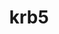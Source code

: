 ---
title: "krb5"
layout: cache
categories: [package, develop]
meta: {"versions": ["1.19.3", "1.20.1"], "compilers": ["gcc@=11.1.0", "gcc@=11.3.0", "gcc@=11.4.0", "gcc@=12.1.0", "gcc@=7.3.1", "gcc@=7.5.0", "gcc@=8.4.0"], "oss": ["amzn2", "ubuntu18.04", "ubuntu20.04", "ubuntu22.04"], "platforms": ["linux"], "targets": ["aarch64", "graviton2", "ivybridge", "neoverse_n1", "ppc64le", "x86_64", "x86_64_v3"], "stacks": ["aws-ahug", "aws-ahug-aarch64", "aws-isc", "aws-isc-aarch64", "data-vis-sdk", "e4s", "e4s-oneapi", "e4s-power", "ml-linux-x86_64-cpu", "ml-linux-x86_64-cuda", "ml-linux-x86_64-rocm", "radiuss-aws", "radiuss-aws-aarch64", "root", "tutorial"], "num_specs": 125, "num_specs_by_stack": {"root": 125, "aws-isc-aarch64": 16, "aws-ahug-aarch64": 18, "radiuss-aws-aarch64": 39, "radiuss-aws": 17, "aws-isc": 2, "aws-ahug": 3, "tutorial": 34, "e4s-power": 3, "e4s-oneapi": 3, "data-vis-sdk": 2, "e4s": 2, "ml-linux-x86_64-cuda": 4, "ml-linux-x86_64-cpu": 4, "ml-linux-x86_64-rocm": 4}}
spec_details: [{"hash": "7cf3oamni4zzm7idy33a4yz2l6jyjgr4", "compiler": "gcc@=7.3.1", "versions": ["1.20.1"], "os": "amzn2", "platform": "linux", "target": "aarch64", "variants": ["build_system=autotools", "+shared"], "stacks": ["root", "aws-isc-aarch64", "aws-ahug-aarch64"], "size": "-", "tarball": "https://binaries.spack.io/develop/build_cache/linux-amzn2-aarch64/gcc-7.3.1/krb5-1.20.1/linux-amzn2-aarch64-gcc-7.3.1-krb5-1.20.1-7cf3oamni4zzm7idy33a4yz2l6jyjgr4.spack"}, {"hash": "kn65ocecyvy2w475odicypsch2xxd7nx", "compiler": "gcc@=7.3.1", "versions": ["1.20.1"], "os": "amzn2", "platform": "linux", "target": "aarch64", "variants": ["build_system=autotools", "+shared"], "stacks": ["root", "aws-isc-aarch64", "aws-ahug-aarch64"], "size": "-", "tarball": "https://binaries.spack.io/develop/build_cache/linux-amzn2-aarch64/gcc-7.3.1/krb5-1.20.1/linux-amzn2-aarch64-gcc-7.3.1-krb5-1.20.1-kn65ocecyvy2w475odicypsch2xxd7nx.spack"}, {"hash": "vo3z7iiijm65imyu3lwl2wfe4jiwwcrq", "compiler": "gcc@=7.3.1", "versions": ["1.20.1"], "os": "amzn2", "platform": "linux", "target": "aarch64", "variants": ["build_system=autotools", "+shared"], "stacks": ["root", "aws-isc-aarch64", "aws-ahug-aarch64"], "size": "-", "tarball": "https://binaries.spack.io/develop/build_cache/linux-amzn2-aarch64/gcc-7.3.1/krb5-1.20.1/linux-amzn2-aarch64-gcc-7.3.1-krb5-1.20.1-vo3z7iiijm65imyu3lwl2wfe4jiwwcrq.spack"}, {"hash": "duoahqzm226ylnvd2bhhazu537bupvzo", "compiler": "gcc@=7.3.1", "versions": ["1.20.1"], "os": "amzn2", "platform": "linux", "target": "aarch64", "variants": ["build_system=autotools", "+shared"], "stacks": ["root", "aws-isc-aarch64", "aws-ahug-aarch64"], "size": "-", "tarball": "https://binaries.spack.io/develop/build_cache/linux-amzn2-aarch64/gcc-7.3.1/krb5-1.20.1/linux-amzn2-aarch64-gcc-7.3.1-krb5-1.20.1-duoahqzm226ylnvd2bhhazu537bupvzo.spack"}, {"hash": "mr3mrbjrm5x2isbzyughswtdczwix2xz", "compiler": "gcc@=7.3.1", "versions": ["1.20.1"], "os": "amzn2", "platform": "linux", "target": "aarch64", "variants": ["build_system=autotools", "+shared"], "stacks": ["root", "aws-isc-aarch64", "aws-ahug-aarch64"], "size": "-", "tarball": "https://binaries.spack.io/develop/build_cache/linux-amzn2-aarch64/gcc-7.3.1/krb5-1.20.1/linux-amzn2-aarch64-gcc-7.3.1-krb5-1.20.1-mr3mrbjrm5x2isbzyughswtdczwix2xz.spack"}, {"hash": "c5l37rrltkzrvniiwpjs7i2prkf4cuyz", "compiler": "gcc@=7.3.1", "versions": ["1.20.1"], "os": "amzn2", "platform": "linux", "target": "aarch64", "variants": ["build_system=autotools", "+shared"], "stacks": ["root", "aws-isc-aarch64", "aws-ahug-aarch64"], "size": "-", "tarball": "https://binaries.spack.io/develop/build_cache/linux-amzn2-aarch64/gcc-7.3.1/krb5-1.20.1/linux-amzn2-aarch64-gcc-7.3.1-krb5-1.20.1-c5l37rrltkzrvniiwpjs7i2prkf4cuyz.spack"}, {"hash": "bav47unttq6rj7uccw64czddjcuqnfga", "compiler": "gcc@=7.3.1", "versions": ["1.20.1"], "os": "amzn2", "platform": "linux", "target": "aarch64", "variants": ["build_system=autotools", "+shared"], "stacks": ["root", "aws-isc-aarch64", "aws-ahug-aarch64"], "size": "-", "tarball": "https://binaries.spack.io/develop/build_cache/linux-amzn2-aarch64/gcc-7.3.1/krb5-1.20.1/linux-amzn2-aarch64-gcc-7.3.1-krb5-1.20.1-bav47unttq6rj7uccw64czddjcuqnfga.spack"}, {"hash": "e7fuovqub7qqhnu3a3omvzcfzplmdupx", "compiler": "gcc@=7.3.1", "versions": ["1.20.1"], "os": "amzn2", "platform": "linux", "target": "aarch64", "variants": ["build_system=autotools", "+shared"], "stacks": ["root", "aws-isc-aarch64", "aws-ahug-aarch64"], "size": "-", "tarball": "https://binaries.spack.io/develop/build_cache/linux-amzn2-aarch64/gcc-7.3.1/krb5-1.20.1/linux-amzn2-aarch64-gcc-7.3.1-krb5-1.20.1-e7fuovqub7qqhnu3a3omvzcfzplmdupx.spack"}, {"hash": "2iiwi7dgcingdkvkuymvyqkp7zxqp7c3", "compiler": "gcc@=7.3.1", "versions": ["1.19.3"], "os": "amzn2", "platform": "linux", "target": "aarch64", "variants": ["+shared"], "stacks": ["root", "radiuss-aws-aarch64"], "size": "-", "tarball": "https://binaries.spack.io/develop/build_cache/linux-amzn2-aarch64/gcc-7.3.1/krb5-1.19.3/linux-amzn2-aarch64-gcc-7.3.1-krb5-1.19.3-2iiwi7dgcingdkvkuymvyqkp7zxqp7c3.spack"}, {"hash": "um5tv2x3vptmhgjc24tdfky5j5ustyta", "compiler": "gcc@=7.3.1", "versions": ["1.20.1"], "os": "amzn2", "platform": "linux", "target": "aarch64", "variants": ["build_system=autotools", "+shared"], "stacks": ["root", "radiuss-aws-aarch64"], "size": "-", "tarball": "https://binaries.spack.io/develop/build_cache/linux-amzn2-aarch64/gcc-7.3.1/krb5-1.20.1/linux-amzn2-aarch64-gcc-7.3.1-krb5-1.20.1-um5tv2x3vptmhgjc24tdfky5j5ustyta.spack"}, {"hash": "usdmxj32j57n4muzo64mgyoec3tdjr3c", "compiler": "gcc@=7.3.1", "versions": ["1.19.3"], "os": "amzn2", "platform": "linux", "target": "aarch64", "variants": ["+shared"], "stacks": ["root", "radiuss-aws-aarch64"], "size": "-", "tarball": "https://binaries.spack.io/develop/build_cache/linux-amzn2-aarch64/gcc-7.3.1/krb5-1.19.3/linux-amzn2-aarch64-gcc-7.3.1-krb5-1.19.3-usdmxj32j57n4muzo64mgyoec3tdjr3c.spack"}, {"hash": "qjjgf2lzidcbv5auutf3zhbwsaal6kkj", "compiler": "gcc@=7.3.1", "versions": ["1.19.3"], "os": "amzn2", "platform": "linux", "target": "aarch64", "variants": ["build_system=autotools", "+shared"], "stacks": ["root", "radiuss-aws-aarch64"], "size": "-", "tarball": "https://binaries.spack.io/develop/build_cache/linux-amzn2-aarch64/gcc-7.3.1/krb5-1.19.3/linux-amzn2-aarch64-gcc-7.3.1-krb5-1.19.3-qjjgf2lzidcbv5auutf3zhbwsaal6kkj.spack"}, {"hash": "zj2xwpgdxmnw6xx5nk6dwqlistjmvt7v", "compiler": "gcc@=7.3.1", "versions": ["1.19.3"], "os": "amzn2", "platform": "linux", "target": "aarch64", "variants": ["+shared"], "stacks": ["root", "radiuss-aws-aarch64"], "size": "-", "tarball": "https://binaries.spack.io/develop/build_cache/linux-amzn2-aarch64/gcc-7.3.1/krb5-1.19.3/linux-amzn2-aarch64-gcc-7.3.1-krb5-1.19.3-zj2xwpgdxmnw6xx5nk6dwqlistjmvt7v.spack"}, {"hash": "2tbbh2utq2k3z334f34adr2cgpbfh55n", "compiler": "gcc@=7.3.1", "versions": ["1.20.1"], "os": "amzn2", "platform": "linux", "target": "aarch64", "variants": ["build_system=autotools", "+shared"], "stacks": ["root", "radiuss-aws-aarch64"], "size": "-", "tarball": "https://binaries.spack.io/develop/build_cache/linux-amzn2-aarch64/gcc-7.3.1/krb5-1.20.1/linux-amzn2-aarch64-gcc-7.3.1-krb5-1.20.1-2tbbh2utq2k3z334f34adr2cgpbfh55n.spack"}, {"hash": "ksjctouf6zctt7yyrfkzwhecfykqoqio", "compiler": "gcc@=7.3.1", "versions": ["1.19.3"], "os": "amzn2", "platform": "linux", "target": "aarch64", "variants": ["+shared"], "stacks": ["root", "radiuss-aws-aarch64"], "size": "-", "tarball": "https://binaries.spack.io/develop/build_cache/linux-amzn2-aarch64/gcc-7.3.1/krb5-1.19.3/linux-amzn2-aarch64-gcc-7.3.1-krb5-1.19.3-ksjctouf6zctt7yyrfkzwhecfykqoqio.spack"}, {"hash": "r4rtxfqvhmvid7hheia2wdcyqogojisw", "compiler": "gcc@=7.3.1", "versions": ["1.20.1"], "os": "amzn2", "platform": "linux", "target": "aarch64", "variants": ["build_system=autotools", "+shared"], "stacks": ["root", "radiuss-aws-aarch64"], "size": "-", "tarball": "https://binaries.spack.io/develop/build_cache/linux-amzn2-aarch64/gcc-7.3.1/krb5-1.20.1/linux-amzn2-aarch64-gcc-7.3.1-krb5-1.20.1-r4rtxfqvhmvid7hheia2wdcyqogojisw.spack"}, {"hash": "2n3lrtr3qvnqtrjril3nanumv2eivaos", "compiler": "gcc@=7.3.1", "versions": ["1.20.1"], "os": "amzn2", "platform": "linux", "target": "aarch64", "variants": ["build_system=autotools", "+shared"], "stacks": ["root", "radiuss-aws-aarch64"], "size": "-", "tarball": "https://binaries.spack.io/develop/build_cache/linux-amzn2-aarch64/gcc-7.3.1/krb5-1.20.1/linux-amzn2-aarch64-gcc-7.3.1-krb5-1.20.1-2n3lrtr3qvnqtrjril3nanumv2eivaos.spack"}, {"hash": "cna4bsqbjgcykh6genjgljsxyja6jt35", "compiler": "gcc@=7.3.1", "versions": ["1.19.3"], "os": "amzn2", "platform": "linux", "target": "aarch64", "variants": ["+shared"], "stacks": ["root", "radiuss-aws-aarch64"], "size": "-", "tarball": "https://binaries.spack.io/develop/build_cache/linux-amzn2-aarch64/gcc-7.3.1/krb5-1.19.3/linux-amzn2-aarch64-gcc-7.3.1-krb5-1.19.3-cna4bsqbjgcykh6genjgljsxyja6jt35.spack"}, {"hash": "2qa7ykj67t3pe632qnozjndeotbtd3c7", "compiler": "gcc@=7.3.1", "versions": ["1.19.3"], "os": "amzn2", "platform": "linux", "target": "aarch64", "variants": ["+shared"], "stacks": ["root", "radiuss-aws-aarch64"], "size": "-", "tarball": "https://binaries.spack.io/develop/build_cache/linux-amzn2-aarch64/gcc-7.3.1/krb5-1.19.3/linux-amzn2-aarch64-gcc-7.3.1-krb5-1.19.3-2qa7ykj67t3pe632qnozjndeotbtd3c7.spack"}, {"hash": "nbdfqykgq323hpt23xvn6qivz32vaj2n", "compiler": "gcc@=7.3.1", "versions": ["1.20.1"], "os": "amzn2", "platform": "linux", "target": "aarch64", "variants": ["build_system=autotools", "+shared"], "stacks": ["root", "radiuss-aws-aarch64"], "size": "-", "tarball": "https://binaries.spack.io/develop/build_cache/linux-amzn2-aarch64/gcc-7.3.1/krb5-1.20.1/linux-amzn2-aarch64-gcc-7.3.1-krb5-1.20.1-nbdfqykgq323hpt23xvn6qivz32vaj2n.spack"}, {"hash": "u7blvmq4cqh4l4o6kks2tze5ac5dj3wf", "compiler": "gcc@=7.3.1", "versions": ["1.19.3"], "os": "amzn2", "platform": "linux", "target": "aarch64", "variants": ["+shared"], "stacks": ["root", "radiuss-aws-aarch64"], "size": "-", "tarball": "https://binaries.spack.io/develop/build_cache/linux-amzn2-aarch64/gcc-7.3.1/krb5-1.19.3/linux-amzn2-aarch64-gcc-7.3.1-krb5-1.19.3-u7blvmq4cqh4l4o6kks2tze5ac5dj3wf.spack"}, {"hash": "h64beo5azaots4jj6qapwm6rdihgg3dx", "compiler": "gcc@=7.3.1", "versions": ["1.19.3"], "os": "amzn2", "platform": "linux", "target": "aarch64", "variants": ["+shared"], "stacks": ["root", "radiuss-aws-aarch64"], "size": "-", "tarball": "https://binaries.spack.io/develop/build_cache/linux-amzn2-aarch64/gcc-7.3.1/krb5-1.19.3/linux-amzn2-aarch64-gcc-7.3.1-krb5-1.19.3-h64beo5azaots4jj6qapwm6rdihgg3dx.spack"}, {"hash": "oqzmxehdoy3trgphhfwkcvwrdbm5ofrb", "compiler": "gcc@=7.3.1", "versions": ["1.19.3"], "os": "amzn2", "platform": "linux", "target": "aarch64", "variants": ["+shared"], "stacks": ["root", "radiuss-aws-aarch64"], "size": "-", "tarball": "https://binaries.spack.io/develop/build_cache/linux-amzn2-aarch64/gcc-7.3.1/krb5-1.19.3/linux-amzn2-aarch64-gcc-7.3.1-krb5-1.19.3-oqzmxehdoy3trgphhfwkcvwrdbm5ofrb.spack"}, {"hash": "suukisymdnw6mubnjzswxjjw3abqb4hy", "compiler": "gcc@=7.3.1", "versions": ["1.20.1"], "os": "amzn2", "platform": "linux", "target": "aarch64", "variants": ["build_system=autotools", "+shared"], "stacks": ["root", "radiuss-aws-aarch64"], "size": "-", "tarball": "https://binaries.spack.io/develop/build_cache/linux-amzn2-aarch64/gcc-7.3.1/krb5-1.20.1/linux-amzn2-aarch64-gcc-7.3.1-krb5-1.20.1-suukisymdnw6mubnjzswxjjw3abqb4hy.spack"}, {"hash": "vurx3esoqqsgsl6eiewu5bz5kxh6pbg6", "compiler": "gcc@=7.3.1", "versions": ["1.19.3"], "os": "amzn2", "platform": "linux", "target": "aarch64", "variants": ["+shared"], "stacks": ["root", "radiuss-aws-aarch64"], "size": "-", "tarball": "https://binaries.spack.io/develop/build_cache/linux-amzn2-aarch64/gcc-7.3.1/krb5-1.19.3/linux-amzn2-aarch64-gcc-7.3.1-krb5-1.19.3-vurx3esoqqsgsl6eiewu5bz5kxh6pbg6.spack"}, {"hash": "r6qjdajb7kgpidoyzgrdpth2ib2ira67", "compiler": "gcc@=7.3.1", "versions": ["1.19.3"], "os": "amzn2", "platform": "linux", "target": "aarch64", "variants": ["+shared"], "stacks": ["root", "radiuss-aws-aarch64"], "size": "-", "tarball": "https://binaries.spack.io/develop/build_cache/linux-amzn2-aarch64/gcc-7.3.1/krb5-1.19.3/linux-amzn2-aarch64-gcc-7.3.1-krb5-1.19.3-r6qjdajb7kgpidoyzgrdpth2ib2ira67.spack"}, {"hash": "cj7rn3fncrysdjpxzcicib7wlng2de42", "compiler": "gcc@=7.3.1", "versions": ["1.20.1"], "os": "amzn2", "platform": "linux", "target": "aarch64", "variants": ["build_system=autotools", "+shared"], "stacks": ["root", "radiuss-aws-aarch64"], "size": "-", "tarball": "https://binaries.spack.io/develop/build_cache/linux-amzn2-aarch64/gcc-7.3.1/krb5-1.20.1/linux-amzn2-aarch64-gcc-7.3.1-krb5-1.20.1-cj7rn3fncrysdjpxzcicib7wlng2de42.spack"}, {"hash": "2xy57nspssz7nbpwpl6qamsklmd2b5dx", "compiler": "gcc@=7.3.1", "versions": ["1.20.1"], "os": "amzn2", "platform": "linux", "target": "aarch64", "variants": ["build_system=autotools", "+shared"], "stacks": ["root", "aws-ahug-aarch64"], "size": "-", "tarball": "https://binaries.spack.io/develop/build_cache/linux-amzn2-aarch64/gcc-7.3.1/krb5-1.20.1/linux-amzn2-aarch64-gcc-7.3.1-krb5-1.20.1-2xy57nspssz7nbpwpl6qamsklmd2b5dx.spack"}, {"hash": "7j72477ovlgi6jcrw6givcxkx374wqew", "compiler": "gcc@=7.3.1", "versions": ["1.19.3"], "os": "amzn2", "platform": "linux", "target": "graviton2", "variants": ["+shared"], "stacks": ["root", "radiuss-aws-aarch64"], "size": "-", "tarball": "https://binaries.spack.io/develop/build_cache/linux-amzn2-graviton2/gcc-7.3.1/krb5-1.19.3/linux-amzn2-graviton2-gcc-7.3.1-krb5-1.19.3-7j72477ovlgi6jcrw6givcxkx374wqew.spack"}, {"hash": "6jrgojmxuxxitpr5ar3t7eds4p5glqum", "compiler": "gcc@=7.3.1", "versions": ["1.19.3"], "os": "amzn2", "platform": "linux", "target": "graviton2", "variants": ["+shared"], "stacks": ["root", "radiuss-aws-aarch64"], "size": "-", "tarball": "https://binaries.spack.io/develop/build_cache/linux-amzn2-graviton2/gcc-7.3.1/krb5-1.19.3/linux-amzn2-graviton2-gcc-7.3.1-krb5-1.19.3-6jrgojmxuxxitpr5ar3t7eds4p5glqum.spack"}, {"hash": "egad7eiyi4aaohfmusys2e37nwp4bqyx", "compiler": "gcc@=7.3.1", "versions": ["1.19.3"], "os": "amzn2", "platform": "linux", "target": "graviton2", "variants": ["+shared"], "stacks": ["root", "radiuss-aws-aarch64"], "size": "-", "tarball": "https://binaries.spack.io/develop/build_cache/linux-amzn2-graviton2/gcc-7.3.1/krb5-1.19.3/linux-amzn2-graviton2-gcc-7.3.1-krb5-1.19.3-egad7eiyi4aaohfmusys2e37nwp4bqyx.spack"}, {"hash": "kruop5ao53ol3zujdsgprtx3bcxsgb46", "compiler": "gcc@=7.3.1", "versions": ["1.19.3"], "os": "amzn2", "platform": "linux", "target": "graviton2", "variants": ["+shared"], "stacks": ["root", "radiuss-aws-aarch64"], "size": "-", "tarball": "https://binaries.spack.io/develop/build_cache/linux-amzn2-graviton2/gcc-7.3.1/krb5-1.19.3/linux-amzn2-graviton2-gcc-7.3.1-krb5-1.19.3-kruop5ao53ol3zujdsgprtx3bcxsgb46.spack"}, {"hash": "motch6yxoq4qx6sr7xbj7fak2e7hiohr", "compiler": "gcc@=7.3.1", "versions": ["1.19.3"], "os": "amzn2", "platform": "linux", "target": "graviton2", "variants": ["+shared"], "stacks": ["root", "radiuss-aws-aarch64"], "size": "-", "tarball": "https://binaries.spack.io/develop/build_cache/linux-amzn2-graviton2/gcc-7.3.1/krb5-1.19.3/linux-amzn2-graviton2-gcc-7.3.1-krb5-1.19.3-motch6yxoq4qx6sr7xbj7fak2e7hiohr.spack"}, {"hash": "xrqngzuzs73xlsc35zzphofr2iyfmvdq", "compiler": "gcc@=7.3.1", "versions": ["1.19.3"], "os": "amzn2", "platform": "linux", "target": "graviton2", "variants": ["+shared"], "stacks": ["root", "radiuss-aws-aarch64"], "size": "-", "tarball": "https://binaries.spack.io/develop/build_cache/linux-amzn2-graviton2/gcc-7.3.1/krb5-1.19.3/linux-amzn2-graviton2-gcc-7.3.1-krb5-1.19.3-xrqngzuzs73xlsc35zzphofr2iyfmvdq.spack"}, {"hash": "6fx7vj7bzc6w4qasg7ku2kdx2mceuvuy", "compiler": "gcc@=7.3.1", "versions": ["1.19.3"], "os": "amzn2", "platform": "linux", "target": "graviton2", "variants": ["+shared"], "stacks": ["root", "radiuss-aws-aarch64"], "size": "-", "tarball": "https://binaries.spack.io/develop/build_cache/linux-amzn2-graviton2/gcc-7.3.1/krb5-1.19.3/linux-amzn2-graviton2-gcc-7.3.1-krb5-1.19.3-6fx7vj7bzc6w4qasg7ku2kdx2mceuvuy.spack"}, {"hash": "pzusmabdtyd6toec2rx66wghli5i74mr", "compiler": "gcc@=7.3.1", "versions": ["1.19.3"], "os": "amzn2", "platform": "linux", "target": "graviton2", "variants": ["+shared"], "stacks": ["root", "radiuss-aws-aarch64"], "size": "-", "tarball": "https://binaries.spack.io/develop/build_cache/linux-amzn2-graviton2/gcc-7.3.1/krb5-1.19.3/linux-amzn2-graviton2-gcc-7.3.1-krb5-1.19.3-pzusmabdtyd6toec2rx66wghli5i74mr.spack"}, {"hash": "47ud5zhpf34uyo5ixovjwlmtfmxq5gkv", "compiler": "gcc@=7.3.1", "versions": ["1.19.3"], "os": "amzn2", "platform": "linux", "target": "graviton2", "variants": ["build_system=autotools", "+shared"], "stacks": ["root", "radiuss-aws-aarch64"], "size": "-", "tarball": "https://binaries.spack.io/develop/build_cache/linux-amzn2-graviton2/gcc-7.3.1/krb5-1.19.3/linux-amzn2-graviton2-gcc-7.3.1-krb5-1.19.3-47ud5zhpf34uyo5ixovjwlmtfmxq5gkv.spack"}, {"hash": "xgb5kxbkq22ya4t4efqd2zt22eyvjvic", "compiler": "gcc@=7.3.1", "versions": ["1.19.3"], "os": "amzn2", "platform": "linux", "target": "graviton2", "variants": ["+shared"], "stacks": ["root", "radiuss-aws-aarch64"], "size": "-", "tarball": "https://binaries.spack.io/develop/build_cache/linux-amzn2-graviton2/gcc-7.3.1/krb5-1.19.3/linux-amzn2-graviton2-gcc-7.3.1-krb5-1.19.3-xgb5kxbkq22ya4t4efqd2zt22eyvjvic.spack"}, {"hash": "2dpathidns2p535lclq572psbsxryqgr", "compiler": "gcc@=7.3.1", "versions": ["1.19.3"], "os": "amzn2", "platform": "linux", "target": "graviton2", "variants": ["+shared"], "stacks": ["root", "radiuss-aws-aarch64"], "size": "-", "tarball": "https://binaries.spack.io/develop/build_cache/linux-amzn2-graviton2/gcc-7.3.1/krb5-1.19.3/linux-amzn2-graviton2-gcc-7.3.1-krb5-1.19.3-2dpathidns2p535lclq572psbsxryqgr.spack"}, {"hash": "i5pfbhgnxc7zblxiucc5pw6d6edczs7q", "compiler": "gcc@=7.3.1", "versions": ["1.19.3"], "os": "amzn2", "platform": "linux", "target": "graviton2", "variants": ["+shared"], "stacks": ["root", "radiuss-aws-aarch64"], "size": "-", "tarball": "https://binaries.spack.io/develop/build_cache/linux-amzn2-graviton2/gcc-7.3.1/krb5-1.19.3/linux-amzn2-graviton2-gcc-7.3.1-krb5-1.19.3-i5pfbhgnxc7zblxiucc5pw6d6edczs7q.spack"}, {"hash": "pttub3kvfdyim7jkonmv5zlzndweezwe", "compiler": "gcc@=7.3.1", "versions": ["1.19.3"], "os": "amzn2", "platform": "linux", "target": "graviton2", "variants": ["+shared"], "stacks": ["root", "radiuss-aws-aarch64"], "size": "-", "tarball": "https://binaries.spack.io/develop/build_cache/linux-amzn2-graviton2/gcc-7.3.1/krb5-1.19.3/linux-amzn2-graviton2-gcc-7.3.1-krb5-1.19.3-pttub3kvfdyim7jkonmv5zlzndweezwe.spack"}, {"hash": "7eneq7xr2zykliiqtsxiicpqbrwqyoti", "compiler": "gcc@=7.3.1", "versions": ["1.20.1"], "os": "amzn2", "platform": "linux", "target": "ivybridge", "variants": ["build_system=autotools", "+shared"], "stacks": ["root"], "size": "-", "tarball": "https://binaries.spack.io/develop/build_cache/linux-amzn2-ivybridge/gcc-7.3.1/krb5-1.20.1/linux-amzn2-ivybridge-gcc-7.3.1-krb5-1.20.1-7eneq7xr2zykliiqtsxiicpqbrwqyoti.spack"}, {"hash": "gpm4rqoxbeid2z4nv7io47vpl5zxnqlw", "compiler": "gcc@=7.3.1", "versions": ["1.20.1"], "os": "amzn2", "platform": "linux", "target": "ivybridge", "variants": ["build_system=autotools", "+shared"], "stacks": ["root"], "size": "-", "tarball": "https://binaries.spack.io/develop/build_cache/linux-amzn2-ivybridge/gcc-7.3.1/krb5-1.20.1/linux-amzn2-ivybridge-gcc-7.3.1-krb5-1.20.1-gpm4rqoxbeid2z4nv7io47vpl5zxnqlw.spack"}, {"hash": "6e6jtfhmbspofb2pamwb24i5r3hdyiaz", "compiler": "gcc@=7.3.1", "versions": ["1.20.1"], "os": "amzn2", "platform": "linux", "target": "neoverse_n1", "variants": ["build_system=autotools", "+shared"], "stacks": ["root", "aws-isc-aarch64", "aws-ahug-aarch64"], "size": "-", "tarball": "https://binaries.spack.io/develop/build_cache/linux-amzn2-neoverse_n1/gcc-7.3.1/krb5-1.20.1/linux-amzn2-neoverse_n1-gcc-7.3.1-krb5-1.20.1-6e6jtfhmbspofb2pamwb24i5r3hdyiaz.spack"}, {"hash": "lbjav2pdrsj5vcp4umhdou2v32oizun3", "compiler": "gcc@=7.3.1", "versions": ["1.20.1"], "os": "amzn2", "platform": "linux", "target": "neoverse_n1", "variants": ["build_system=autotools", "+shared"], "stacks": ["root", "aws-isc-aarch64", "aws-ahug-aarch64"], "size": "-", "tarball": "https://binaries.spack.io/develop/build_cache/linux-amzn2-neoverse_n1/gcc-7.3.1/krb5-1.20.1/linux-amzn2-neoverse_n1-gcc-7.3.1-krb5-1.20.1-lbjav2pdrsj5vcp4umhdou2v32oizun3.spack"}, {"hash": "u7sdjde7pewoc6kucfgm52xchgi5jpiw", "compiler": "gcc@=7.3.1", "versions": ["1.20.1"], "os": "amzn2", "platform": "linux", "target": "neoverse_n1", "variants": ["build_system=autotools", "+shared"], "stacks": ["root", "aws-isc-aarch64", "aws-ahug-aarch64"], "size": "-", "tarball": "https://binaries.spack.io/develop/build_cache/linux-amzn2-neoverse_n1/gcc-7.3.1/krb5-1.20.1/linux-amzn2-neoverse_n1-gcc-7.3.1-krb5-1.20.1-u7sdjde7pewoc6kucfgm52xchgi5jpiw.spack"}, {"hash": "nngzg5pspjb4rlvnr3vval76w4lc4pf2", "compiler": "gcc@=7.3.1", "versions": ["1.20.1"], "os": "amzn2", "platform": "linux", "target": "neoverse_n1", "variants": ["build_system=autotools", "+shared"], "stacks": ["root", "radiuss-aws-aarch64"], "size": "-", "tarball": "https://binaries.spack.io/develop/build_cache/linux-amzn2-neoverse_n1/gcc-7.3.1/krb5-1.20.1/linux-amzn2-neoverse_n1-gcc-7.3.1-krb5-1.20.1-nngzg5pspjb4rlvnr3vval76w4lc4pf2.spack"}, {"hash": "643or5aasd7a3dcrlxfi3lgjfrzf2orc", "compiler": "gcc@=7.3.1", "versions": ["1.20.1"], "os": "amzn2", "platform": "linux", "target": "neoverse_n1", "variants": ["build_system=autotools", "+shared"], "stacks": ["root", "aws-isc-aarch64", "aws-ahug-aarch64"], "size": "-", "tarball": "https://binaries.spack.io/develop/build_cache/linux-amzn2-neoverse_n1/gcc-7.3.1/krb5-1.20.1/linux-amzn2-neoverse_n1-gcc-7.3.1-krb5-1.20.1-643or5aasd7a3dcrlxfi3lgjfrzf2orc.spack"}, {"hash": "mcoa76g3cu4jpo6fdakqdpcqwy6om7xl", "compiler": "gcc@=7.3.1", "versions": ["1.20.1"], "os": "amzn2", "platform": "linux", "target": "neoverse_n1", "variants": ["build_system=autotools", "+shared"], "stacks": ["root", "radiuss-aws-aarch64"], "size": "-", "tarball": "https://binaries.spack.io/develop/build_cache/linux-amzn2-neoverse_n1/gcc-7.3.1/krb5-1.20.1/linux-amzn2-neoverse_n1-gcc-7.3.1-krb5-1.20.1-mcoa76g3cu4jpo6fdakqdpcqwy6om7xl.spack"}, {"hash": "b26zd3zr6gvhyqkj3c3i7lggrwtyblby", "compiler": "gcc@=7.3.1", "versions": ["1.20.1"], "os": "amzn2", "platform": "linux", "target": "neoverse_n1", "variants": ["build_system=autotools", "+shared"], "stacks": ["root", "radiuss-aws-aarch64"], "size": "-", "tarball": "https://binaries.spack.io/develop/build_cache/linux-amzn2-neoverse_n1/gcc-7.3.1/krb5-1.20.1/linux-amzn2-neoverse_n1-gcc-7.3.1-krb5-1.20.1-b26zd3zr6gvhyqkj3c3i7lggrwtyblby.spack"}, {"hash": "c4tq2uil5gvkoxxn3eyypaciqbw2xwvb", "compiler": "gcc@=7.3.1", "versions": ["1.20.1"], "os": "amzn2", "platform": "linux", "target": "neoverse_n1", "variants": ["build_system=autotools", "+shared"], "stacks": ["root", "radiuss-aws-aarch64"], "size": "-", "tarball": "https://binaries.spack.io/develop/build_cache/linux-amzn2-neoverse_n1/gcc-7.3.1/krb5-1.20.1/linux-amzn2-neoverse_n1-gcc-7.3.1-krb5-1.20.1-c4tq2uil5gvkoxxn3eyypaciqbw2xwvb.spack"}, {"hash": "wivy3btyrh3cbpghhimgvcrhq2ksiqpg", "compiler": "gcc@=7.3.1", "versions": ["1.20.1"], "os": "amzn2", "platform": "linux", "target": "neoverse_n1", "variants": ["build_system=autotools", "+shared"], "stacks": ["root", "aws-isc-aarch64", "aws-ahug-aarch64"], "size": "-", "tarball": "https://binaries.spack.io/develop/build_cache/linux-amzn2-neoverse_n1/gcc-7.3.1/krb5-1.20.1/linux-amzn2-neoverse_n1-gcc-7.3.1-krb5-1.20.1-wivy3btyrh3cbpghhimgvcrhq2ksiqpg.spack"}, {"hash": "jfllnfilrx6e2gjzfjfydxetuf3s454n", "compiler": "gcc@=7.3.1", "versions": ["1.20.1"], "os": "amzn2", "platform": "linux", "target": "neoverse_n1", "variants": ["build_system=autotools", "+shared"], "stacks": ["root", "radiuss-aws-aarch64"], "size": "-", "tarball": "https://binaries.spack.io/develop/build_cache/linux-amzn2-neoverse_n1/gcc-7.3.1/krb5-1.20.1/linux-amzn2-neoverse_n1-gcc-7.3.1-krb5-1.20.1-jfllnfilrx6e2gjzfjfydxetuf3s454n.spack"}, {"hash": "vbwpkysqannzbkvuxotvudhez2ht536m", "compiler": "gcc@=7.3.1", "versions": ["1.20.1"], "os": "amzn2", "platform": "linux", "target": "neoverse_n1", "variants": ["build_system=autotools", "+shared"], "stacks": ["root", "aws-isc-aarch64", "aws-ahug-aarch64"], "size": "-", "tarball": "https://binaries.spack.io/develop/build_cache/linux-amzn2-neoverse_n1/gcc-7.3.1/krb5-1.20.1/linux-amzn2-neoverse_n1-gcc-7.3.1-krb5-1.20.1-vbwpkysqannzbkvuxotvudhez2ht536m.spack"}, {"hash": "sivxoeyhpjw3lzgpcuoboyigweclju24", "compiler": "gcc@=7.3.1", "versions": ["1.20.1"], "os": "amzn2", "platform": "linux", "target": "neoverse_n1", "variants": ["build_system=autotools", "+shared"], "stacks": ["root", "aws-isc-aarch64", "aws-ahug-aarch64"], "size": "-", "tarball": "https://binaries.spack.io/develop/build_cache/linux-amzn2-neoverse_n1/gcc-7.3.1/krb5-1.20.1/linux-amzn2-neoverse_n1-gcc-7.3.1-krb5-1.20.1-sivxoeyhpjw3lzgpcuoboyigweclju24.spack"}, {"hash": "srvbnzxhnzg6g6badt4vi2eqf5eajcbm", "compiler": "gcc@=7.3.1", "versions": ["1.20.1"], "os": "amzn2", "platform": "linux", "target": "neoverse_n1", "variants": ["build_system=autotools", "+shared"], "stacks": ["root", "radiuss-aws-aarch64"], "size": "-", "tarball": "https://binaries.spack.io/develop/build_cache/linux-amzn2-neoverse_n1/gcc-7.3.1/krb5-1.20.1/linux-amzn2-neoverse_n1-gcc-7.3.1-krb5-1.20.1-srvbnzxhnzg6g6badt4vi2eqf5eajcbm.spack"}, {"hash": "ndtsmp6qmy5izire3nci475byi4udwrg", "compiler": "gcc@=7.3.1", "versions": ["1.20.1"], "os": "amzn2", "platform": "linux", "target": "neoverse_n1", "variants": ["build_system=autotools", "+shared"], "stacks": ["root", "aws-isc-aarch64", "aws-ahug-aarch64"], "size": "-", "tarball": "https://binaries.spack.io/develop/build_cache/linux-amzn2-neoverse_n1/gcc-7.3.1/krb5-1.20.1/linux-amzn2-neoverse_n1-gcc-7.3.1-krb5-1.20.1-ndtsmp6qmy5izire3nci475byi4udwrg.spack"}, {"hash": "auondsuyegwgisswqzzg45rdovvnymg7", "compiler": "gcc@=7.3.1", "versions": ["1.20.1"], "os": "amzn2", "platform": "linux", "target": "neoverse_n1", "variants": ["build_system=autotools", "+shared"], "stacks": ["root", "radiuss-aws-aarch64"], "size": "-", "tarball": "https://binaries.spack.io/develop/build_cache/linux-amzn2-neoverse_n1/gcc-7.3.1/krb5-1.20.1/linux-amzn2-neoverse_n1-gcc-7.3.1-krb5-1.20.1-auondsuyegwgisswqzzg45rdovvnymg7.spack"}, {"hash": "2jvgrap5grgp7f7aylgzxbybuksj3gk6", "compiler": "gcc@=7.3.1", "versions": ["1.20.1"], "os": "amzn2", "platform": "linux", "target": "neoverse_n1", "variants": ["build_system=autotools", "+shared"], "stacks": ["root", "aws-ahug-aarch64"], "size": "-", "tarball": "https://binaries.spack.io/develop/build_cache/linux-amzn2-neoverse_n1/gcc-7.3.1/krb5-1.20.1/linux-amzn2-neoverse_n1-gcc-7.3.1-krb5-1.20.1-2jvgrap5grgp7f7aylgzxbybuksj3gk6.spack"}, {"hash": "ika2n3rsbm6sn6ig3lo6vdx5yhnmbk2j", "compiler": "gcc@=7.3.1", "versions": ["1.19.3"], "os": "amzn2", "platform": "linux", "target": "x86_64_v3", "variants": ["+shared"], "stacks": ["root", "radiuss-aws"], "size": "-", "tarball": "https://binaries.spack.io/develop/build_cache/linux-amzn2-x86_64_v3/gcc-7.3.1/krb5-1.19.3/linux-amzn2-x86_64_v3-gcc-7.3.1-krb5-1.19.3-ika2n3rsbm6sn6ig3lo6vdx5yhnmbk2j.spack"}, {"hash": "xxidzfdd7gr4ae6ihzvistdff55r4hwa", "compiler": "gcc@=7.3.1", "versions": ["1.20.1"], "os": "amzn2", "platform": "linux", "target": "x86_64_v3", "variants": ["build_system=autotools", "+shared"], "stacks": ["root", "aws-isc", "aws-ahug"], "size": "-", "tarball": "https://binaries.spack.io/develop/build_cache/linux-amzn2-x86_64_v3/gcc-7.3.1/krb5-1.20.1/linux-amzn2-x86_64_v3-gcc-7.3.1-krb5-1.20.1-xxidzfdd7gr4ae6ihzvistdff55r4hwa.spack"}, {"hash": "26gmeqll42crbimctvb5wvvt4gccmzea", "compiler": "gcc@=7.3.1", "versions": ["1.20.1"], "os": "amzn2", "platform": "linux", "target": "x86_64_v3", "variants": ["build_system=autotools", "+shared"], "stacks": ["root", "aws-isc", "aws-ahug"], "size": "-", "tarball": "https://binaries.spack.io/develop/build_cache/linux-amzn2-x86_64_v3/gcc-7.3.1/krb5-1.20.1/linux-amzn2-x86_64_v3-gcc-7.3.1-krb5-1.20.1-26gmeqll42crbimctvb5wvvt4gccmzea.spack"}, {"hash": "og6cdnva3oau5ugue7fb3mb463jjcj6x", "compiler": "gcc@=7.3.1", "versions": ["1.19.3"], "os": "amzn2", "platform": "linux", "target": "x86_64_v3", "variants": ["+shared"], "stacks": ["root", "radiuss-aws"], "size": "-", "tarball": "https://binaries.spack.io/develop/build_cache/linux-amzn2-x86_64_v3/gcc-7.3.1/krb5-1.19.3/linux-amzn2-x86_64_v3-gcc-7.3.1-krb5-1.19.3-og6cdnva3oau5ugue7fb3mb463jjcj6x.spack"}, {"hash": "36kmviy733o3rzov6spi7a4fssyhnwcq", "compiler": "gcc@=7.3.1", "versions": ["1.19.3"], "os": "amzn2", "platform": "linux", "target": "x86_64_v3", "variants": ["+shared"], "stacks": ["root", "radiuss-aws"], "size": "-", "tarball": "https://binaries.spack.io/develop/build_cache/linux-amzn2-x86_64_v3/gcc-7.3.1/krb5-1.19.3/linux-amzn2-x86_64_v3-gcc-7.3.1-krb5-1.19.3-36kmviy733o3rzov6spi7a4fssyhnwcq.spack"}, {"hash": "f5febfei6fgoeszgreq5lkczho5kuvxp", "compiler": "gcc@=7.3.1", "versions": ["1.19.3"], "os": "amzn2", "platform": "linux", "target": "x86_64_v3", "variants": ["+shared"], "stacks": ["root", "radiuss-aws"], "size": "-", "tarball": "https://binaries.spack.io/develop/build_cache/linux-amzn2-x86_64_v3/gcc-7.3.1/krb5-1.19.3/linux-amzn2-x86_64_v3-gcc-7.3.1-krb5-1.19.3-f5febfei6fgoeszgreq5lkczho5kuvxp.spack"}, {"hash": "c6etsvbafulnm3feqs4teig3pqnak3dp", "compiler": "gcc@=7.3.1", "versions": ["1.19.3"], "os": "amzn2", "platform": "linux", "target": "x86_64_v3", "variants": ["build_system=autotools", "+shared"], "stacks": ["root", "radiuss-aws"], "size": "-", "tarball": "https://binaries.spack.io/develop/build_cache/linux-amzn2-x86_64_v3/gcc-7.3.1/krb5-1.19.3/linux-amzn2-x86_64_v3-gcc-7.3.1-krb5-1.19.3-c6etsvbafulnm3feqs4teig3pqnak3dp.spack"}, {"hash": "we7mqjc7sbwjrne4c62gfarsew5lpy22", "compiler": "gcc@=7.3.1", "versions": ["1.19.3"], "os": "amzn2", "platform": "linux", "target": "x86_64_v3", "variants": ["+shared"], "stacks": ["root", "radiuss-aws"], "size": "-", "tarball": "https://binaries.spack.io/develop/build_cache/linux-amzn2-x86_64_v3/gcc-7.3.1/krb5-1.19.3/linux-amzn2-x86_64_v3-gcc-7.3.1-krb5-1.19.3-we7mqjc7sbwjrne4c62gfarsew5lpy22.spack"}, {"hash": "vdazdpb64wjcyriiiaofai6bzqakoejt", "compiler": "gcc@=7.3.1", "versions": ["1.19.3"], "os": "amzn2", "platform": "linux", "target": "x86_64_v3", "variants": ["+shared"], "stacks": ["root", "radiuss-aws"], "size": "-", "tarball": "https://binaries.spack.io/develop/build_cache/linux-amzn2-x86_64_v3/gcc-7.3.1/krb5-1.19.3/linux-amzn2-x86_64_v3-gcc-7.3.1-krb5-1.19.3-vdazdpb64wjcyriiiaofai6bzqakoejt.spack"}, {"hash": "lycfbcz4wqm3yvauyodba44skaq6gyyv", "compiler": "gcc@=7.3.1", "versions": ["1.19.3"], "os": "amzn2", "platform": "linux", "target": "x86_64_v3", "variants": ["+shared"], "stacks": ["root", "radiuss-aws"], "size": "-", "tarball": "https://binaries.spack.io/develop/build_cache/linux-amzn2-x86_64_v3/gcc-7.3.1/krb5-1.19.3/linux-amzn2-x86_64_v3-gcc-7.3.1-krb5-1.19.3-lycfbcz4wqm3yvauyodba44skaq6gyyv.spack"}, {"hash": "tzjoiggqocm3atp26qducidddiyfaqvt", "compiler": "gcc@=7.3.1", "versions": ["1.20.1"], "os": "amzn2", "platform": "linux", "target": "x86_64_v3", "variants": ["build_system=autotools", "+shared"], "stacks": ["root", "radiuss-aws"], "size": "-", "tarball": "https://binaries.spack.io/develop/build_cache/linux-amzn2-x86_64_v3/gcc-7.3.1/krb5-1.20.1/linux-amzn2-x86_64_v3-gcc-7.3.1-krb5-1.20.1-tzjoiggqocm3atp26qducidddiyfaqvt.spack"}, {"hash": "b5j56ekuj5p36ww5ab3liv53xie2o575", "compiler": "gcc@=7.3.1", "versions": ["1.19.3"], "os": "amzn2", "platform": "linux", "target": "x86_64_v3", "variants": ["+shared"], "stacks": ["root", "radiuss-aws"], "size": "-", "tarball": "https://binaries.spack.io/develop/build_cache/linux-amzn2-x86_64_v3/gcc-7.3.1/krb5-1.19.3/linux-amzn2-x86_64_v3-gcc-7.3.1-krb5-1.19.3-b5j56ekuj5p36ww5ab3liv53xie2o575.spack"}, {"hash": "6w5eknkd5btecjkg42kz5q5djp6cjdri", "compiler": "gcc@=7.3.1", "versions": ["1.20.1"], "os": "amzn2", "platform": "linux", "target": "x86_64_v3", "variants": ["build_system=autotools", "+shared"], "stacks": ["root", "radiuss-aws"], "size": "-", "tarball": "https://binaries.spack.io/develop/build_cache/linux-amzn2-x86_64_v3/gcc-7.3.1/krb5-1.20.1/linux-amzn2-x86_64_v3-gcc-7.3.1-krb5-1.20.1-6w5eknkd5btecjkg42kz5q5djp6cjdri.spack"}, {"hash": "trodmdm2oet7beuxbgzkd34hql2ok2jj", "compiler": "gcc@=7.3.1", "versions": ["1.19.3"], "os": "amzn2", "platform": "linux", "target": "x86_64_v3", "variants": ["+shared"], "stacks": ["root", "radiuss-aws"], "size": "-", "tarball": "https://binaries.spack.io/develop/build_cache/linux-amzn2-x86_64_v3/gcc-7.3.1/krb5-1.19.3/linux-amzn2-x86_64_v3-gcc-7.3.1-krb5-1.19.3-trodmdm2oet7beuxbgzkd34hql2ok2jj.spack"}, {"hash": "bn74xibwevlqz3bnpa32obirny7mqino", "compiler": "gcc@=7.3.1", "versions": ["1.20.1"], "os": "amzn2", "platform": "linux", "target": "x86_64_v3", "variants": ["build_system=autotools", "+shared"], "stacks": ["root", "radiuss-aws"], "size": "-", "tarball": "https://binaries.spack.io/develop/build_cache/linux-amzn2-x86_64_v3/gcc-7.3.1/krb5-1.20.1/linux-amzn2-x86_64_v3-gcc-7.3.1-krb5-1.20.1-bn74xibwevlqz3bnpa32obirny7mqino.spack"}, {"hash": "ndvqqzmushvpdurnntrira3rdg63szh4", "compiler": "gcc@=7.3.1", "versions": ["1.19.3"], "os": "amzn2", "platform": "linux", "target": "x86_64_v3", "variants": ["+shared"], "stacks": ["root", "radiuss-aws"], "size": "-", "tarball": "https://binaries.spack.io/develop/build_cache/linux-amzn2-x86_64_v3/gcc-7.3.1/krb5-1.19.3/linux-amzn2-x86_64_v3-gcc-7.3.1-krb5-1.19.3-ndvqqzmushvpdurnntrira3rdg63szh4.spack"}, {"hash": "6gtazuizmbw4z7mg2f46zhy2ytojrekr", "compiler": "gcc@=7.3.1", "versions": ["1.19.3"], "os": "amzn2", "platform": "linux", "target": "x86_64_v3", "variants": ["+shared"], "stacks": ["root", "radiuss-aws"], "size": "-", "tarball": "https://binaries.spack.io/develop/build_cache/linux-amzn2-x86_64_v3/gcc-7.3.1/krb5-1.19.3/linux-amzn2-x86_64_v3-gcc-7.3.1-krb5-1.19.3-6gtazuizmbw4z7mg2f46zhy2ytojrekr.spack"}, {"hash": "pohuypbc5jhq75ahmvhqytnlr6jqk36w", "compiler": "gcc@=7.3.1", "versions": ["1.19.3"], "os": "amzn2", "platform": "linux", "target": "x86_64_v3", "variants": ["+shared"], "stacks": ["root", "radiuss-aws"], "size": "-", "tarball": "https://binaries.spack.io/develop/build_cache/linux-amzn2-x86_64_v3/gcc-7.3.1/krb5-1.19.3/linux-amzn2-x86_64_v3-gcc-7.3.1-krb5-1.19.3-pohuypbc5jhq75ahmvhqytnlr6jqk36w.spack"}, {"hash": "ee6a2ulkznv7iotwphcs5l56a3uup634", "compiler": "gcc@=7.3.1", "versions": ["1.19.3"], "os": "amzn2", "platform": "linux", "target": "x86_64_v3", "variants": ["+shared"], "stacks": ["root", "radiuss-aws"], "size": "-", "tarball": "https://binaries.spack.io/develop/build_cache/linux-amzn2-x86_64_v3/gcc-7.3.1/krb5-1.19.3/linux-amzn2-x86_64_v3-gcc-7.3.1-krb5-1.19.3-ee6a2ulkznv7iotwphcs5l56a3uup634.spack"}, {"hash": "3emvvjhbsbnrzje6l232fimvqfkmeozi", "compiler": "gcc@=7.3.1", "versions": ["1.20.1"], "os": "amzn2", "platform": "linux", "target": "x86_64_v3", "variants": ["build_system=autotools", "+shared"], "stacks": ["root", "aws-ahug"], "size": "-", "tarball": "https://binaries.spack.io/develop/build_cache/linux-amzn2-x86_64_v3/gcc-7.3.1/krb5-1.20.1/linux-amzn2-x86_64_v3-gcc-7.3.1-krb5-1.20.1-3emvvjhbsbnrzje6l232fimvqfkmeozi.spack"}, {"hash": "2h7xdqbwa26jnighekpj5rbsjrxfxmdh", "compiler": "gcc@=7.5.0", "versions": ["1.20.1"], "os": "ubuntu18.04", "platform": "linux", "target": "x86_64", "variants": ["build_system=autotools", "+shared"], "stacks": ["root", "tutorial"], "size": "-", "tarball": "https://binaries.spack.io/develop/build_cache/linux-ubuntu18.04-x86_64/gcc-7.5.0/krb5-1.20.1/linux-ubuntu18.04-x86_64-gcc-7.5.0-krb5-1.20.1-2h7xdqbwa26jnighekpj5rbsjrxfxmdh.spack"}, {"hash": "nr7b47x2klivnlvdjzhzyqj7bc2oruzl", "compiler": "gcc@=7.5.0", "versions": ["1.20.1"], "os": "ubuntu18.04", "platform": "linux", "target": "x86_64", "variants": ["build_system=autotools", "+shared"], "stacks": ["root", "tutorial"], "size": "-", "tarball": "https://binaries.spack.io/develop/build_cache/linux-ubuntu18.04-x86_64/gcc-7.5.0/krb5-1.20.1/linux-ubuntu18.04-x86_64-gcc-7.5.0-krb5-1.20.1-nr7b47x2klivnlvdjzhzyqj7bc2oruzl.spack"}, {"hash": "myiqc4qarbddkqqovfq6uxbh3gqgsrln", "compiler": "gcc@=8.4.0", "versions": ["1.19.3"], "os": "ubuntu18.04", "platform": "linux", "target": "x86_64", "variants": ["+shared"], "stacks": ["root", "tutorial"], "size": "-", "tarball": "https://binaries.spack.io/develop/build_cache/linux-ubuntu18.04-x86_64/gcc-8.4.0/krb5-1.19.3/linux-ubuntu18.04-x86_64-gcc-8.4.0-krb5-1.19.3-myiqc4qarbddkqqovfq6uxbh3gqgsrln.spack"}, {"hash": "36d3gz3z66fmhovv36nf3biwl3qmasxm", "compiler": "gcc@=8.4.0", "versions": ["1.19.3"], "os": "ubuntu18.04", "platform": "linux", "target": "x86_64", "variants": ["+shared"], "stacks": ["root", "tutorial"], "size": "-", "tarball": "https://binaries.spack.io/develop/build_cache/linux-ubuntu18.04-x86_64/gcc-8.4.0/krb5-1.19.3/linux-ubuntu18.04-x86_64-gcc-8.4.0-krb5-1.19.3-36d3gz3z66fmhovv36nf3biwl3qmasxm.spack"}, {"hash": "oczmebevldjn34t54eyrcfs7gtzaymwt", "compiler": "gcc@=8.4.0", "versions": ["1.19.3"], "os": "ubuntu18.04", "platform": "linux", "target": "x86_64", "variants": ["+shared"], "stacks": ["root", "tutorial"], "size": "-", "tarball": "https://binaries.spack.io/develop/build_cache/linux-ubuntu18.04-x86_64/gcc-8.4.0/krb5-1.19.3/linux-ubuntu18.04-x86_64-gcc-8.4.0-krb5-1.19.3-oczmebevldjn34t54eyrcfs7gtzaymwt.spack"}, {"hash": "4cdvrolatz2tfjrqa2jzeucvixrrrbge", "compiler": "gcc@=8.4.0", "versions": ["1.19.3"], "os": "ubuntu18.04", "platform": "linux", "target": "x86_64", "variants": ["build_system=autotools", "+shared"], "stacks": ["root", "tutorial"], "size": "-", "tarball": "https://binaries.spack.io/develop/build_cache/linux-ubuntu18.04-x86_64/gcc-8.4.0/krb5-1.19.3/linux-ubuntu18.04-x86_64-gcc-8.4.0-krb5-1.19.3-4cdvrolatz2tfjrqa2jzeucvixrrrbge.spack"}, {"hash": "ejynpvtyt2oqqfkopi2w6eeay62ungh6", "compiler": "gcc@=8.4.0", "versions": ["1.19.3"], "os": "ubuntu18.04", "platform": "linux", "target": "x86_64", "variants": ["+shared"], "stacks": ["root", "tutorial"], "size": "-", "tarball": "https://binaries.spack.io/develop/build_cache/linux-ubuntu18.04-x86_64/gcc-8.4.0/krb5-1.19.3/linux-ubuntu18.04-x86_64-gcc-8.4.0-krb5-1.19.3-ejynpvtyt2oqqfkopi2w6eeay62ungh6.spack"}, {"hash": "fs7vfedz7m57eeqy6g4sbceeyhk2etc5", "compiler": "gcc@=8.4.0", "versions": ["1.19.3"], "os": "ubuntu18.04", "platform": "linux", "target": "x86_64", "variants": ["+shared"], "stacks": ["root", "tutorial"], "size": "-", "tarball": "https://binaries.spack.io/develop/build_cache/linux-ubuntu18.04-x86_64/gcc-8.4.0/krb5-1.19.3/linux-ubuntu18.04-x86_64-gcc-8.4.0-krb5-1.19.3-fs7vfedz7m57eeqy6g4sbceeyhk2etc5.spack"}, {"hash": "blgmoz5aeisgouprmjvrxucehgk4xjyn", "compiler": "gcc@=8.4.0", "versions": ["1.19.3"], "os": "ubuntu18.04", "platform": "linux", "target": "x86_64", "variants": ["+shared"], "stacks": ["root", "tutorial"], "size": "-", "tarball": "https://binaries.spack.io/develop/build_cache/linux-ubuntu18.04-x86_64/gcc-8.4.0/krb5-1.19.3/linux-ubuntu18.04-x86_64-gcc-8.4.0-krb5-1.19.3-blgmoz5aeisgouprmjvrxucehgk4xjyn.spack"}, {"hash": "fpjxynlhgu5vkqyoogwm5ab66zc7bt6e", "compiler": "gcc@=8.4.0", "versions": ["1.19.3"], "os": "ubuntu18.04", "platform": "linux", "target": "x86_64", "variants": ["+shared"], "stacks": ["root", "tutorial"], "size": "-", "tarball": "https://binaries.spack.io/develop/build_cache/linux-ubuntu18.04-x86_64/gcc-8.4.0/krb5-1.19.3/linux-ubuntu18.04-x86_64-gcc-8.4.0-krb5-1.19.3-fpjxynlhgu5vkqyoogwm5ab66zc7bt6e.spack"}, {"hash": "du4ch5twmwls75ra25pcqlkvnqbbatco", "compiler": "gcc@=8.4.0", "versions": ["1.19.3"], "os": "ubuntu18.04", "platform": "linux", "target": "x86_64", "variants": ["+shared"], "stacks": ["root", "tutorial"], "size": "-", "tarball": "https://binaries.spack.io/develop/build_cache/linux-ubuntu18.04-x86_64/gcc-8.4.0/krb5-1.19.3/linux-ubuntu18.04-x86_64-gcc-8.4.0-krb5-1.19.3-du4ch5twmwls75ra25pcqlkvnqbbatco.spack"}, {"hash": "dtrra6gbfsi3km5qjrxmhnqtwisq77ok", "compiler": "gcc@=8.4.0", "versions": ["1.20.1"], "os": "ubuntu18.04", "platform": "linux", "target": "x86_64", "variants": ["build_system=autotools", "+shared"], "stacks": ["root", "tutorial"], "size": "-", "tarball": "https://binaries.spack.io/develop/build_cache/linux-ubuntu18.04-x86_64/gcc-8.4.0/krb5-1.20.1/linux-ubuntu18.04-x86_64-gcc-8.4.0-krb5-1.20.1-dtrra6gbfsi3km5qjrxmhnqtwisq77ok.spack"}, {"hash": "e3z6owpxumptmspoq2t2dylpyohx7wxq", "compiler": "gcc@=8.4.0", "versions": ["1.19.3"], "os": "ubuntu18.04", "platform": "linux", "target": "x86_64", "variants": ["+shared"], "stacks": ["root", "tutorial"], "size": "-", "tarball": "https://binaries.spack.io/develop/build_cache/linux-ubuntu18.04-x86_64/gcc-8.4.0/krb5-1.19.3/linux-ubuntu18.04-x86_64-gcc-8.4.0-krb5-1.19.3-e3z6owpxumptmspoq2t2dylpyohx7wxq.spack"}, {"hash": "o3ihsyaneebhw2ypzq5cvv56rmyiryjn", "compiler": "gcc@=8.4.0", "versions": ["1.19.3"], "os": "ubuntu18.04", "platform": "linux", "target": "x86_64", "variants": ["+shared"], "stacks": ["root", "tutorial"], "size": "-", "tarball": "https://binaries.spack.io/develop/build_cache/linux-ubuntu18.04-x86_64/gcc-8.4.0/krb5-1.19.3/linux-ubuntu18.04-x86_64-gcc-8.4.0-krb5-1.19.3-o3ihsyaneebhw2ypzq5cvv56rmyiryjn.spack"}, {"hash": "em5hbx6zhr4gozswqjwuluwh5mnutoyp", "compiler": "gcc@=8.4.0", "versions": ["1.19.3"], "os": "ubuntu18.04", "platform": "linux", "target": "x86_64", "variants": ["+shared"], "stacks": ["root", "tutorial"], "size": "-", "tarball": "https://binaries.spack.io/develop/build_cache/linux-ubuntu18.04-x86_64/gcc-8.4.0/krb5-1.19.3/linux-ubuntu18.04-x86_64-gcc-8.4.0-krb5-1.19.3-em5hbx6zhr4gozswqjwuluwh5mnutoyp.spack"}, {"hash": "zlrabjym2cl4yquuq7s3yauur4ubsvm6", "compiler": "gcc@=8.4.0", "versions": ["1.20.1"], "os": "ubuntu18.04", "platform": "linux", "target": "x86_64", "variants": ["build_system=autotools", "+shared"], "stacks": ["root", "tutorial"], "size": "-", "tarball": "https://binaries.spack.io/develop/build_cache/linux-ubuntu18.04-x86_64/gcc-8.4.0/krb5-1.20.1/linux-ubuntu18.04-x86_64-gcc-8.4.0-krb5-1.20.1-zlrabjym2cl4yquuq7s3yauur4ubsvm6.spack"}, {"hash": "pjtlxa2khyrvlsjyukc7lv64s6efhk6l", "compiler": "gcc@=8.4.0", "versions": ["1.19.3"], "os": "ubuntu18.04", "platform": "linux", "target": "x86_64", "variants": ["+shared"], "stacks": ["root", "tutorial"], "size": "-", "tarball": "https://binaries.spack.io/develop/build_cache/linux-ubuntu18.04-x86_64/gcc-8.4.0/krb5-1.19.3/linux-ubuntu18.04-x86_64-gcc-8.4.0-krb5-1.19.3-pjtlxa2khyrvlsjyukc7lv64s6efhk6l.spack"}, {"hash": "rsh2c3kriryxybm22vyq3v754uugflxu", "compiler": "gcc@=8.4.0", "versions": ["1.19.3"], "os": "ubuntu18.04", "platform": "linux", "target": "x86_64", "variants": ["+shared"], "stacks": ["root", "tutorial"], "size": "-", "tarball": "https://binaries.spack.io/develop/build_cache/linux-ubuntu18.04-x86_64/gcc-8.4.0/krb5-1.19.3/linux-ubuntu18.04-x86_64-gcc-8.4.0-krb5-1.19.3-rsh2c3kriryxybm22vyq3v754uugflxu.spack"}, {"hash": "xwfp2mrhsuvu76q7wcirow3cw6orajup", "compiler": "gcc@=8.4.0", "versions": ["1.19.3"], "os": "ubuntu18.04", "platform": "linux", "target": "x86_64", "variants": ["+shared"], "stacks": ["root", "tutorial"], "size": "-", "tarball": "https://binaries.spack.io/develop/build_cache/linux-ubuntu18.04-x86_64/gcc-8.4.0/krb5-1.19.3/linux-ubuntu18.04-x86_64-gcc-8.4.0-krb5-1.19.3-xwfp2mrhsuvu76q7wcirow3cw6orajup.spack"}, {"hash": "oagxzueneba2thjhkmdwgcteegiybg3f", "compiler": "gcc@=8.4.0", "versions": ["1.19.3"], "os": "ubuntu18.04", "platform": "linux", "target": "x86_64", "variants": ["+shared"], "stacks": ["root", "tutorial"], "size": "-", "tarball": "https://binaries.spack.io/develop/build_cache/linux-ubuntu18.04-x86_64/gcc-8.4.0/krb5-1.19.3/linux-ubuntu18.04-x86_64-gcc-8.4.0-krb5-1.19.3-oagxzueneba2thjhkmdwgcteegiybg3f.spack"}, {"hash": "4ziu64qevwl6dwb3uj5iv5nzls7fbaud", "compiler": "gcc@=8.4.0", "versions": ["1.19.3"], "os": "ubuntu18.04", "platform": "linux", "target": "x86_64", "variants": ["+shared"], "stacks": ["root", "tutorial"], "size": "-", "tarball": "https://binaries.spack.io/develop/build_cache/linux-ubuntu18.04-x86_64/gcc-8.4.0/krb5-1.19.3/linux-ubuntu18.04-x86_64-gcc-8.4.0-krb5-1.19.3-4ziu64qevwl6dwb3uj5iv5nzls7fbaud.spack"}, {"hash": "wbpxf6v6rhrdraz4py5b4pa5znyu5575", "compiler": "gcc@=8.4.0", "versions": ["1.20.1"], "os": "ubuntu18.04", "platform": "linux", "target": "x86_64", "variants": ["build_system=autotools", "+shared"], "stacks": ["root", "tutorial"], "size": "-", "tarball": "https://binaries.spack.io/develop/build_cache/linux-ubuntu18.04-x86_64/gcc-8.4.0/krb5-1.20.1/linux-ubuntu18.04-x86_64-gcc-8.4.0-krb5-1.20.1-wbpxf6v6rhrdraz4py5b4pa5znyu5575.spack"}, {"hash": "xaoaksvn6lpclz7tf5ogat3gqsiobfdn", "compiler": "gcc@=7.5.0", "versions": ["1.20.1"], "os": "ubuntu18.04", "platform": "linux", "target": "x86_64_v3", "variants": ["build_system=autotools", "+shared"], "stacks": ["root", "tutorial"], "size": "-", "tarball": "https://binaries.spack.io/develop/build_cache/linux-ubuntu18.04-x86_64_v3/gcc-7.5.0/krb5-1.20.1/linux-ubuntu18.04-x86_64_v3-gcc-7.5.0-krb5-1.20.1-xaoaksvn6lpclz7tf5ogat3gqsiobfdn.spack"}, {"hash": "govfwxebdulazgkb7ttj2mxaqmo2nlhc", "compiler": "gcc@=7.5.0", "versions": ["1.20.1"], "os": "ubuntu18.04", "platform": "linux", "target": "x86_64_v3", "variants": ["build_system=autotools", "+shared"], "stacks": ["root", "tutorial"], "size": "-", "tarball": "https://binaries.spack.io/develop/build_cache/linux-ubuntu18.04-x86_64_v3/gcc-7.5.0/krb5-1.20.1/linux-ubuntu18.04-x86_64_v3-gcc-7.5.0-krb5-1.20.1-govfwxebdulazgkb7ttj2mxaqmo2nlhc.spack"}, {"hash": "rflripowqibwn7yykkkpr2mtosael5lr", "compiler": "gcc@=7.5.0", "versions": ["1.20.1"], "os": "ubuntu18.04", "platform": "linux", "target": "x86_64_v3", "variants": ["build_system=autotools", "+shared"], "stacks": ["root", "tutorial"], "size": "-", "tarball": "https://binaries.spack.io/develop/build_cache/linux-ubuntu18.04-x86_64_v3/gcc-7.5.0/krb5-1.20.1/linux-ubuntu18.04-x86_64_v3-gcc-7.5.0-krb5-1.20.1-rflripowqibwn7yykkkpr2mtosael5lr.spack"}, {"hash": "fr7auciltyivcpitoduokuxjuyi6xbwv", "compiler": "gcc@=7.5.0", "versions": ["1.20.1"], "os": "ubuntu18.04", "platform": "linux", "target": "x86_64_v3", "variants": ["build_system=autotools", "+shared"], "stacks": ["root", "tutorial"], "size": "-", "tarball": "https://binaries.spack.io/develop/build_cache/linux-ubuntu18.04-x86_64_v3/gcc-7.5.0/krb5-1.20.1/linux-ubuntu18.04-x86_64_v3-gcc-7.5.0-krb5-1.20.1-fr7auciltyivcpitoduokuxjuyi6xbwv.spack"}, {"hash": "yg2xzxbgecbz7x5rjoopgg33vuueewsm", "compiler": "gcc@=8.4.0", "versions": ["1.20.1"], "os": "ubuntu18.04", "platform": "linux", "target": "x86_64_v3", "variants": ["build_system=autotools", "+shared"], "stacks": ["root", "tutorial"], "size": "-", "tarball": "https://binaries.spack.io/develop/build_cache/linux-ubuntu18.04-x86_64_v3/gcc-8.4.0/krb5-1.20.1/linux-ubuntu18.04-x86_64_v3-gcc-8.4.0-krb5-1.20.1-yg2xzxbgecbz7x5rjoopgg33vuueewsm.spack"}, {"hash": "sxtwxm4xxniscume34h23ko6bhmyhktx", "compiler": "gcc@=8.4.0", "versions": ["1.20.1"], "os": "ubuntu18.04", "platform": "linux", "target": "x86_64_v3", "variants": ["build_system=autotools", "+shared"], "stacks": ["root", "tutorial"], "size": "-", "tarball": "https://binaries.spack.io/develop/build_cache/linux-ubuntu18.04-x86_64_v3/gcc-8.4.0/krb5-1.20.1/linux-ubuntu18.04-x86_64_v3-gcc-8.4.0-krb5-1.20.1-sxtwxm4xxniscume34h23ko6bhmyhktx.spack"}, {"hash": "rjkmst6uxgj4n5lypeu6ljn3hvtz6skn", "compiler": "gcc@=8.4.0", "versions": ["1.20.1"], "os": "ubuntu18.04", "platform": "linux", "target": "x86_64_v3", "variants": ["build_system=autotools", "+shared"], "stacks": ["root", "tutorial"], "size": "-", "tarball": "https://binaries.spack.io/develop/build_cache/linux-ubuntu18.04-x86_64_v3/gcc-8.4.0/krb5-1.20.1/linux-ubuntu18.04-x86_64_v3-gcc-8.4.0-krb5-1.20.1-rjkmst6uxgj4n5lypeu6ljn3hvtz6skn.spack"}, {"hash": "pvnro2xrr4ujmwcd5rqnaynpbokhckpf", "compiler": "gcc@=8.4.0", "versions": ["1.20.1"], "os": "ubuntu18.04", "platform": "linux", "target": "x86_64_v3", "variants": ["build_system=autotools", "+shared"], "stacks": ["root", "tutorial"], "size": "-", "tarball": "https://binaries.spack.io/develop/build_cache/linux-ubuntu18.04-x86_64_v3/gcc-8.4.0/krb5-1.20.1/linux-ubuntu18.04-x86_64_v3-gcc-8.4.0-krb5-1.20.1-pvnro2xrr4ujmwcd5rqnaynpbokhckpf.spack"}, {"hash": "sri2wwelvc6sqxrcmgbfclspt5uahagq", "compiler": "gcc@=11.1.0", "versions": ["1.20.1"], "os": "ubuntu20.04", "platform": "linux", "target": "ppc64le", "variants": ["build_system=autotools", "+shared"], "stacks": ["root", "e4s-power"], "size": "-", "tarball": "https://binaries.spack.io/develop/build_cache/linux-ubuntu20.04-ppc64le/gcc-11.1.0/krb5-1.20.1/linux-ubuntu20.04-ppc64le-gcc-11.1.0-krb5-1.20.1-sri2wwelvc6sqxrcmgbfclspt5uahagq.spack"}, {"hash": "rxa7p6ztss55m3df2rmpsmh5r7kbvnue", "compiler": "gcc@=11.1.0", "versions": ["1.20.1"], "os": "ubuntu20.04", "platform": "linux", "target": "ppc64le", "variants": ["build_system=autotools", "+shared"], "stacks": ["root", "e4s-power"], "size": "-", "tarball": "https://binaries.spack.io/develop/build_cache/linux-ubuntu20.04-ppc64le/gcc-11.1.0/krb5-1.20.1/linux-ubuntu20.04-ppc64le-gcc-11.1.0-krb5-1.20.1-rxa7p6ztss55m3df2rmpsmh5r7kbvnue.spack"}, {"hash": "p3hqaxapaguh2cuzdxwou2be7mws2ibj", "compiler": "gcc@=11.1.0", "versions": ["1.20.1"], "os": "ubuntu20.04", "platform": "linux", "target": "ppc64le", "variants": ["build_system=autotools", "+shared"], "stacks": ["root", "e4s-power"], "size": "-", "tarball": "https://binaries.spack.io/develop/build_cache/linux-ubuntu20.04-ppc64le/gcc-11.1.0/krb5-1.20.1/linux-ubuntu20.04-ppc64le-gcc-11.1.0-krb5-1.20.1-p3hqaxapaguh2cuzdxwou2be7mws2ibj.spack"}, {"hash": "gsdzhsfnomojwlxftjvkurcbgus4agoi", "compiler": "gcc@=11.1.0", "versions": ["1.20.1"], "os": "ubuntu20.04", "platform": "linux", "target": "x86_64", "variants": ["build_system=autotools", "+shared"], "stacks": ["root", "e4s-oneapi"], "size": "-", "tarball": "https://binaries.spack.io/develop/build_cache/linux-ubuntu20.04-x86_64/gcc-11.1.0/krb5-1.20.1/linux-ubuntu20.04-x86_64-gcc-11.1.0-krb5-1.20.1-gsdzhsfnomojwlxftjvkurcbgus4agoi.spack"}, {"hash": "iqxya4aarqiwi7ups4dt25x522yohobd", "compiler": "gcc@=11.1.0", "versions": ["1.20.1"], "os": "ubuntu20.04", "platform": "linux", "target": "x86_64", "variants": ["build_system=autotools", "+shared"], "stacks": ["root", "e4s-oneapi"], "size": "-", "tarball": "https://binaries.spack.io/develop/build_cache/linux-ubuntu20.04-x86_64/gcc-11.1.0/krb5-1.20.1/linux-ubuntu20.04-x86_64-gcc-11.1.0-krb5-1.20.1-iqxya4aarqiwi7ups4dt25x522yohobd.spack"}, {"hash": "4g6cnvgiuer3pyi6h7boegw3pu6yqyfa", "compiler": "gcc@=11.4.0", "versions": ["1.20.1"], "os": "ubuntu20.04", "platform": "linux", "target": "x86_64", "variants": ["build_system=autotools", "+shared"], "stacks": ["root", "e4s-oneapi"], "size": "-", "tarball": "https://binaries.spack.io/develop/build_cache/linux-ubuntu20.04-x86_64/gcc-11.4.0/krb5-1.20.1/linux-ubuntu20.04-x86_64-gcc-11.4.0-krb5-1.20.1-4g6cnvgiuer3pyi6h7boegw3pu6yqyfa.spack"}, {"hash": "7oejqfhgpxudeg4cmzldmrtpjisessrq", "compiler": "gcc@=11.1.0", "versions": ["1.20.1"], "os": "ubuntu20.04", "platform": "linux", "target": "x86_64_v3", "variants": ["build_system=autotools", "+shared"], "stacks": ["root", "data-vis-sdk"], "size": "-", "tarball": "https://binaries.spack.io/develop/build_cache/linux-ubuntu20.04-x86_64_v3/gcc-11.1.0/krb5-1.20.1/linux-ubuntu20.04-x86_64_v3-gcc-11.1.0-krb5-1.20.1-7oejqfhgpxudeg4cmzldmrtpjisessrq.spack"}, {"hash": "hm5n2nsfbhusaffr5i76p47ffr34rnea", "compiler": "gcc@=11.1.0", "versions": ["1.20.1"], "os": "ubuntu20.04", "platform": "linux", "target": "x86_64_v3", "variants": ["build_system=autotools", "+shared"], "stacks": ["root", "data-vis-sdk"], "size": "-", "tarball": "https://binaries.spack.io/develop/build_cache/linux-ubuntu20.04-x86_64_v3/gcc-11.1.0/krb5-1.20.1/linux-ubuntu20.04-x86_64_v3-gcc-11.1.0-krb5-1.20.1-hm5n2nsfbhusaffr5i76p47ffr34rnea.spack"}, {"hash": "5ce7a5smpas2k2splez3mnovkufz5v3r", "compiler": "gcc@=11.1.0", "versions": ["1.20.1"], "os": "ubuntu20.04", "platform": "linux", "target": "x86_64_v3", "variants": ["build_system=autotools", "+shared"], "stacks": ["root", "e4s"], "size": "-", "tarball": "https://binaries.spack.io/develop/build_cache/linux-ubuntu20.04-x86_64_v3/gcc-11.1.0/krb5-1.20.1/linux-ubuntu20.04-x86_64_v3-gcc-11.1.0-krb5-1.20.1-5ce7a5smpas2k2splez3mnovkufz5v3r.spack"}, {"hash": "7ybwrzytosznzkw6zuwuhsilze4bzlxm", "compiler": "gcc@=11.1.0", "versions": ["1.20.1"], "os": "ubuntu20.04", "platform": "linux", "target": "x86_64_v3", "variants": ["build_system=autotools", "+shared"], "stacks": ["root", "e4s"], "size": "-", "tarball": "https://binaries.spack.io/develop/build_cache/linux-ubuntu20.04-x86_64_v3/gcc-11.1.0/krb5-1.20.1/linux-ubuntu20.04-x86_64_v3-gcc-11.1.0-krb5-1.20.1-7ybwrzytosznzkw6zuwuhsilze4bzlxm.spack"}, {"hash": "rbkqd4mcmpb43a474qbdip3ni5b6cu2c", "compiler": "gcc@=11.3.0", "versions": ["1.20.1"], "os": "ubuntu22.04", "platform": "linux", "target": "x86_64_v3", "variants": ["build_system=autotools", "+shared"], "stacks": ["ml-linux-x86_64-cuda", "tutorial", "root", "ml-linux-x86_64-cpu", "ml-linux-x86_64-rocm"], "size": "-", "tarball": "https://binaries.spack.io/develop/build_cache/linux-ubuntu22.04-x86_64_v3/gcc-11.3.0/krb5-1.20.1/linux-ubuntu22.04-x86_64_v3-gcc-11.3.0-krb5-1.20.1-rbkqd4mcmpb43a474qbdip3ni5b6cu2c.spack"}, {"hash": "qyspxql7lw57m5bmkugrcnkhqnieynkw", "compiler": "gcc@=11.3.0", "versions": ["1.20.1"], "os": "ubuntu22.04", "platform": "linux", "target": "x86_64_v3", "variants": ["build_system=autotools", "+shared"], "stacks": ["ml-linux-x86_64-cuda", "tutorial", "root", "ml-linux-x86_64-cpu", "ml-linux-x86_64-rocm"], "size": "-", "tarball": "https://binaries.spack.io/develop/build_cache/linux-ubuntu22.04-x86_64_v3/gcc-11.3.0/krb5-1.20.1/linux-ubuntu22.04-x86_64_v3-gcc-11.3.0-krb5-1.20.1-qyspxql7lw57m5bmkugrcnkhqnieynkw.spack"}, {"hash": "nohs2mvsggf3imrm4eh2ldndyrwewonq", "compiler": "gcc@=11.3.0", "versions": ["1.20.1"], "os": "ubuntu22.04", "platform": "linux", "target": "x86_64_v3", "variants": ["build_system=autotools", "+shared"], "stacks": ["root", "ml-linux-x86_64-cpu", "ml-linux-x86_64-rocm", "ml-linux-x86_64-cuda"], "size": "-", "tarball": "https://binaries.spack.io/develop/build_cache/linux-ubuntu22.04-x86_64_v3/gcc-11.3.0/krb5-1.20.1/linux-ubuntu22.04-x86_64_v3-gcc-11.3.0-krb5-1.20.1-nohs2mvsggf3imrm4eh2ldndyrwewonq.spack"}, {"hash": "qzucgzznyp43xmd6dh55a4sotmrqrn2a", "compiler": "gcc@=11.3.0", "versions": ["1.20.1"], "os": "ubuntu22.04", "platform": "linux", "target": "x86_64_v3", "variants": ["build_system=autotools", "+shared"], "stacks": ["root", "ml-linux-x86_64-cpu", "ml-linux-x86_64-rocm", "ml-linux-x86_64-cuda"], "size": "-", "tarball": "https://binaries.spack.io/develop/build_cache/linux-ubuntu22.04-x86_64_v3/gcc-11.3.0/krb5-1.20.1/linux-ubuntu22.04-x86_64_v3-gcc-11.3.0-krb5-1.20.1-qzucgzznyp43xmd6dh55a4sotmrqrn2a.spack"}, {"hash": "vmb7sqfnirakw2ajjmwemnmyy442ff3v", "compiler": "gcc@=12.1.0", "versions": ["1.20.1"], "os": "ubuntu22.04", "platform": "linux", "target": "x86_64_v3", "variants": ["build_system=autotools", "+shared"], "stacks": ["root", "tutorial"], "size": "-", "tarball": "https://binaries.spack.io/develop/build_cache/linux-ubuntu22.04-x86_64_v3/gcc-12.1.0/krb5-1.20.1/linux-ubuntu22.04-x86_64_v3-gcc-12.1.0-krb5-1.20.1-vmb7sqfnirakw2ajjmwemnmyy442ff3v.spack"}, {"hash": "3lgv7t26vwuj4yxllfi3hc2vo44hy7jh", "compiler": "gcc@=12.1.0", "versions": ["1.20.1"], "os": "ubuntu22.04", "platform": "linux", "target": "x86_64_v3", "variants": ["build_system=autotools", "+shared"], "stacks": ["root", "tutorial"], "size": "-", "tarball": "https://binaries.spack.io/develop/build_cache/linux-ubuntu22.04-x86_64_v3/gcc-12.1.0/krb5-1.20.1/linux-ubuntu22.04-x86_64_v3-gcc-12.1.0-krb5-1.20.1-3lgv7t26vwuj4yxllfi3hc2vo44hy7jh.spack"}]
---